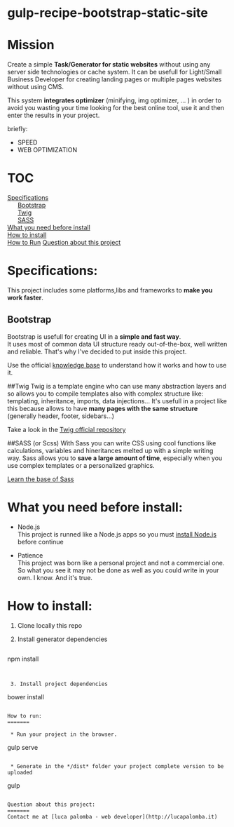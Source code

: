 # gulp-recipe-bootstrap-static-site

Mission
=======

Create a simple **Task/Generator for static websites** without using any server side technologies or cache system.
It can be usefull for Light/Small Business Developer for creating landing pages or multiple pages websites without using CMS.

This system **integrates optimizer** (minifying, img optimizer, ... ) in order to avoid you wasting your time looking for the best online tool, use it and then enter the results in your project.

briefly:
  * SPEED
  * WEB OPTIMIZATION
  
TOC
=======
  [Specifications](https://github.com/lucapalomba/gulp-recipe-bootstrap-static-site#specs)  
  &nbsp;&nbsp;&nbsp;&nbsp;&nbsp;&nbsp;[Bootstrap](https://github.com/lucapalomba/gulp-recipe-bootstrap-static-site#bootstrap)  
   &nbsp;&nbsp;&nbsp;&nbsp;&nbsp;&nbsp;[Twig](https://github.com/lucapalomba/gulp-recipe-bootstrap-static-site#twig)  
   &nbsp;&nbsp;&nbsp;&nbsp;&nbsp;&nbsp;[SASS](https://github.com/lucapalomba/gulp-recipe-bootstrap-static-site#sass-or-scss)  
  [What you need before install](https://github.com/lucapalomba/gulp-recipe-bootstrap-static-site#what-you-need-before-install)  
  [How to install](https://github.com/lucapalomba/gulp-recipe-bootstrap-static-site#how-to-install)  
  [How to Run](https://github.com/lucapalomba/gulp-recipe-bootstrap-static-site#how-to-run)
  [Question about this project](https://github.com/lucapalomba/gulp-recipe-bootstrap-static-site#question-about-this-project)
  
  
Specifications:
=======

This project includes some platforms,libs and frameworks to **make you work faster**. 

## Bootstrap
Bootstrap is usefull for creating UI in a **simple and fast way**.  
It uses most of common data UI structure ready out-of-the-box, well written and reliable. That's why I've decided to put inside this project.

Use the official [knowledge base](http://getbootstrap.com/) to understand how it works and how to use it.

##Twig
Twig is a template engine who can use many abstraction layers and so allows you to compile templates also with complex structure like: templating, inheritance, imports, data injections...
It's usefull in a project like this because allows to have **many pages with the same structure** (generally header, footer, sidebars...)    

Take a look in the [Twig official repository](http://twig.sensiolabs.org/)

##SASS (or Scss)
With Sass you can write CSS using cool functions like calculations, variables and hineritances melted up with a simple writing way.
Sass allows you to **save a large amount of time**, especially when you use complex templates or a personalized graphics.  

[Learn the base of Sass](http://sass-lang.com/guide)


What you need before install:
=======

  * Node.js  
  This project is runned like a Node.js apps so you must [install Node.js](https://nodejs.org/download/) before continue
        
        
  * Patience  
  This project was born like a personal project and not a commercial one. So what you see it may not be done as well as you could write in your own. I know. And it's true.
  
How to install:
=======

 1. Clone locally this repo
 
 
 2. Install generator dependencies    
    ```
npm install
```
    
    
 3. Install project dependencies
 ```
bower install
```

How to run:
=======

 * Run your project in the browser.
  ```
gulp serve
```

 * Generate in the */dist* folder your project complete version to be uploaded
   ```
gulp
```

Question about this project:
=======
Contact me at [luca palomba - web developer](http://lucapalomba.it)


    